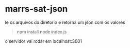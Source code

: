 # marrs-sat-json
le os arquivos do diretorio e retorna um json com os valores 


> npm install
> node index.js

o servidor vai rodar em localhost:3001
